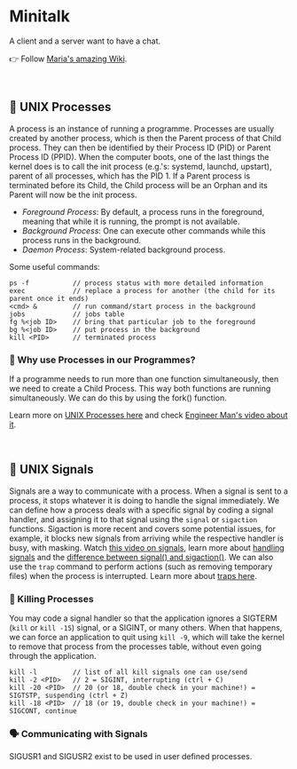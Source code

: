 # Minitalk
A client and a server want to have a chat.

👉 Follow [Maria's amazing Wiki](https://github.com/mlanca-c/Minitalk/wiki#intro).

<br />

## 🔀 UNIX Processes
A process is an instance of running a programme.
Processes are usually created by another process, which is then the Parent process of that Child process.
They can then be identified by their Process ID (PID) or Parent Process ID (PPID).
When the computer boots, one of the last things the kernel does is to call the init process (e.g.'s: systemd, launchd, upstart), parent of all processes, which has the PID 1. 
If a Parent process is terminated before its Child, the Child process will be an Orphan and its Parent will now be the init process.

* *Foreground Process*: By default, a process runs in the foreground, meaning that while it is running, the prompt is not available.
* *Background Process*: One can execute other commands while this process runs in the background.
* *Daemon Process*: System-related background process.

Some useful commands:

```
ps -f           // process status with more detailed information
exec            // replace a process for another (the child for its parent once it ends)
<cmd> &         // run command/start process in the background
jobs            // jobs table
fg %<job ID>    // bring that particular job to the foreground
bg %<job ID>    // put process in the background
kill <PID>      // terminated process
```

### 🤔 Why use Processes in our Programmes?
If a programme needs to run more than one function simultaneously, then we need to create a Child Process.
This way both functions are running simultaneously.
We can do this by using the fork() function.

Learn more on [UNIX Processes here](https://www.tutorialspoint.com/unix/unix-processes.htm) and check [Engineer Man's video about it](https://www.youtube.com/watch?v=TJzltwv7jJs).

<br />

## 🚨 UNIX Signals
Signals are a way to communicate with a process.
When a signal is sent to a process, it stops whatever it is doing to handle the signal immediately.
We can define how a process deals with a specific signal by coding a signal handler, and assigning it to that signal using the ```signal``` or ```sigaction``` functions.
Sigaction is more recent and covers some potential issues, for example, it blocks new signals from arriving while the respective handler is busy, with masking.
Watch [this video on signals](https://www.youtube.com/watch?v=83M5-NPDeWs), learn more about [handling signals](http://www.cs.kent.edu/~ruttan/sysprog/lectures/signals.html) and the [difference between signal() and sigaction()](https://stackoverflow.com/questions/231912/what-is-the-difference-between-sigaction-and-signal).
We can also use the ```trap``` command to perform actions (such as removing temporary files) when the process is interrupted.
Learn more about [traps here](https://www.tutorialspoint.com/unix/unix-signals-traps.htm).

### 🔪 Killing Processes
You may code a signal handler so that the application ignores a SIGTERM (```kill``` or ```kill -15```) signal, or a SIGINT, or many others.
When that happens, we can force an application to quit using ```kill -9```, which will take the kernel to remove that process from the processes table, without even going through the application.

```
kill -l         // list of all kill signals one can use/send
kill -2 <PID>   // 2 = SIGINT, interrupting (ctrl + C)
kill -20 <PID>  // 20 (or 18, double check in your machine!) = SIGTSTP, suspending (ctrl + Z)
kill -18 <PID>  // 18 (or 19, double check in your machine!) = SIGCONT, continue
```

### 🗣 Communicating with Signals
SIGUSR1 and SIGUSR2 exist to be used in user defined processes.

